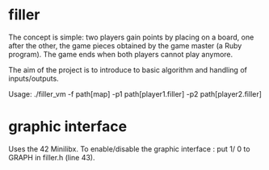 # filler
The concept is simple: two players gain points by placing on a board, one after the other,
the game pieces obtained by the game master (a Ruby program).
The game ends when both players cannot play anymore.

The aim of the project is to introduce to basic algorithm and handling of inputs/outputs.

Usage: ./filler_vm -f path[map] -p1 path[player1.filler] -p2 path[player2.filler]

# graphic interface

Uses the 42 Minilibx.
To enable/disable the graphic interface : put 1/ 0 to GRAPH in filler.h (line 43).
